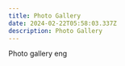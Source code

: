 ```yaml
---
title: Photo Gallery
date: 2024-02-22T05:58:03.337Z
description: Photo Gallery
---
```


Photo gallery eng